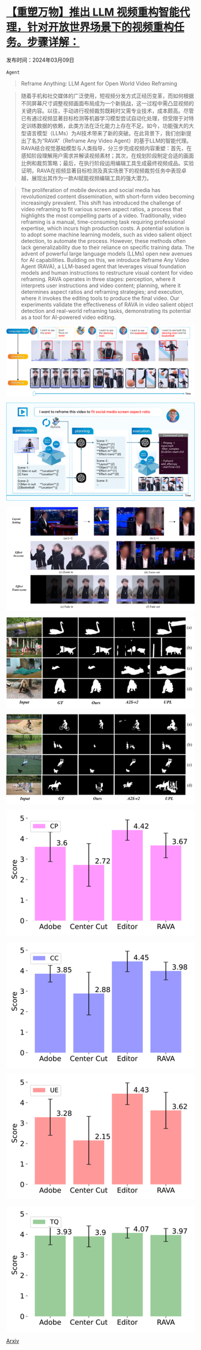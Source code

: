 # [【重塑万物】推出 LLM 视频重构智能代理，针对开放世界场景下的视频重构任务。步骤详解：](https://arxiv.org/abs/2403.06070)

发布时间：2024年03月09日

`Agent`

> Reframe Anything: LLM Agent for Open World Video Reframing

> 随着手机和社交媒体的广泛使用，短视频分发方式正经历变革，而如何根据不同屏幕尺寸调整视频画面布局成为一个新挑战，这一过程中需凸显视频的关键内容。以往，手动进行视频裁剪既耗时又需专业技术，成本颇高。尽管已有通过视频显著目标检测等机器学习模型尝试自动化处理，但受限于对特定训练数据的依赖，此类方法在泛化能力上存在不足。如今，功能强大的大型语言模型（LLMs）为AI技术带来了新的突破。在此背景下，我们创新提出了名为“RAVA”（Reframe Any Video Agent）的基于LLM的智能代理。RAVA结合视觉基础模型与人类指导，分三步完成视频内容重塑：首先，在感知阶段理解用户需求并解读视频素材；其次，在规划阶段制定合适的画面比例和裁剪策略；最后，在执行阶段运用编辑工具生成最终视频成品。实验证明，RAVA在视频显著目标检测及真实场景下的视频裁剪任务中表现卓越，展现出其作为一款AI赋能视频编辑工具的强大潜力。

> The proliferation of mobile devices and social media has revolutionized content dissemination, with short-form video becoming increasingly prevalent. This shift has introduced the challenge of video reframing to fit various screen aspect ratios, a process that highlights the most compelling parts of a video. Traditionally, video reframing is a manual, time-consuming task requiring professional expertise, which incurs high production costs. A potential solution is to adopt some machine learning models, such as video salient object detection, to automate the process. However, these methods often lack generalizability due to their reliance on specific training data. The advent of powerful large language models (LLMs) open new avenues for AI capabilities. Building on this, we introduce Reframe Any Video Agent (RAVA), a LLM-based agent that leverages visual foundation models and human instructions to restructure visual content for video reframing. RAVA operates in three stages: perception, where it interprets user instructions and video content; planning, where it determines aspect ratios and reframing strategies; and execution, where it invokes the editing tools to produce the final video. Our experiments validate the effectiveness of RAVA in video salient object detection and real-world reframing tasks, demonstrating its potential as a tool for AI-powered video editing.

![【重塑万物】推出 LLM 视频重构智能代理，针对开放世界场景下的视频重构任务。步骤详解：](../../../paper_images/2403.06070/x1.png)

![【重塑万物】推出 LLM 视频重构智能代理，针对开放世界场景下的视频重构任务。步骤详解：](../../../paper_images/2403.06070/x2.png)

![【重塑万物】推出 LLM 视频重构智能代理，针对开放世界场景下的视频重构任务。步骤详解：](../../../paper_images/2403.06070/x3.png)

![【重塑万物】推出 LLM 视频重构智能代理，针对开放世界场景下的视频重构任务。步骤详解：](../../../paper_images/2403.06070/x4.png)

![【重塑万物】推出 LLM 视频重构智能代理，针对开放世界场景下的视频重构任务。步骤详解：](../../../paper_images/2403.06070/x5.png)

![【重塑万物】推出 LLM 视频重构智能代理，针对开放世界场景下的视频重构任务。步骤详解：](../../../paper_images/2403.06070/x6.png)

![【重塑万物】推出 LLM 视频重构智能代理，针对开放世界场景下的视频重构任务。步骤详解：](../../../paper_images/2403.06070/x7.png)

![【重塑万物】推出 LLM 视频重构智能代理，针对开放世界场景下的视频重构任务。步骤详解：](../../../paper_images/2403.06070/x8.png)

![【重塑万物】推出 LLM 视频重构智能代理，针对开放世界场景下的视频重构任务。步骤详解：](../../../paper_images/2403.06070/x9.png)

[Arxiv](https://arxiv.org/abs/2403.06070)